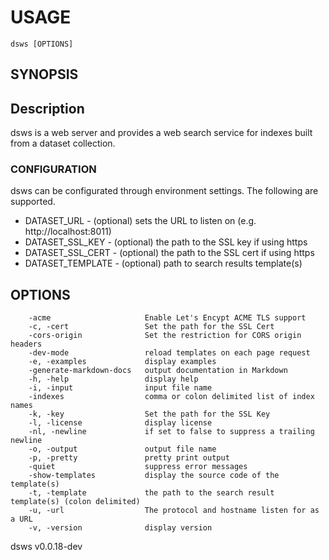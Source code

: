 
# USAGE

	dsws [OPTIONS]

## SYNOPSIS


## Description

dsws is a web server and provides a web search service for indexes 
built from a dataset collection.

### CONFIGURATION

dsws can be configurated through environment settings. The following are
supported.

+ DATASET_URL  - (optional) sets the URL to listen on (e.g. http://localhost:8011)
+ DATASET_SSL_KEY - (optional) the path to the SSL key if using https
+ DATASET_SSL_CERT - (optional) the path to the SSL cert if using https
+ DATASET_TEMPLATE - (optional) path to search results template(s)



## OPTIONS

```
    -acme                     Enable Let's Encypt ACME TLS support
    -c, -cert                 Set the path for the SSL Cert
    -cors-origin              Set the restriction for CORS origin headers
    -dev-mode                 reload templates on each page request
    -e, -examples             display examples
    -generate-markdown-docs   output documentation in Markdown
    -h, -help                 display help
    -i, -input                input file name
    -indexes                  comma or colon delimited list of index names
    -k, -key                  Set the path for the SSL Key
    -l, -license              display license
    -nl, -newline             if set to false to suppress a trailing newline
    -o, -output               output file name
    -p, -pretty               pretty print output
    -quiet                    suppress error messages
    -show-templates           display the source code of the template(s)
    -t, -template             the path to the search result template(s) (colon delimited)
    -u, -url                  The protocol and hostname listen for as a URL
    -v, -version              display version
```


dsws v0.0.18-dev

